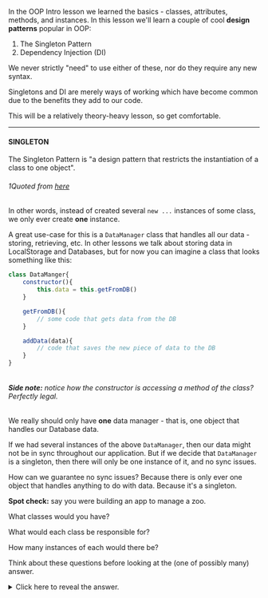 
In the OOP Intro lesson we learned the basics - classes, attributes, methods, and instances. In this lesson we'll learn a couple of cool **design patterns** popular in OOP:

1.  The Singleton Pattern
2.  Dependency Injection (DI)

  

We never strictly "need" to use either of these, nor do they require any new syntax.

  

Singletons and DI are merely ways of working which have become common due to the benefits they add to our code.

  

This will be a relatively theory-heavy lesson, so get comfortable.

  

----------

  

#### **SINGLETON**

  

The Singleton Pattern is "a design pattern that restricts the instantiation of a class to one object".

###### 1Quoted from [here](https://en.wikipedia.org/wiki/Singleton_pattern)

In other words, instead of created several `new ...` instances of some class, we only ever create **one** instance.

  

A great use-case for this is a `DataManager` class that handles all our data - storing, retrieving, etc. In other lessons we talk about storing data in LocalStorage and Databases, but for now you can imagine a class that looks something like this:

  

```js
class DataManger{
    constructor(){
        this.data = this.getFromDB()
    }

    getFromDB(){
        // some code that gets data from the DB
    }

    addData(data){
        // code that saves the new piece of data to the DB
    }
}
```
######   

###### **Side note:** notice how the constructor is accessing a method of the class? Perfectly legal.

  

We really should only have **one** data manager - that is, one object that handles our Database data.

  

If we had several instances of the above `DataManager`, then our data might not be in sync throughout our application. But if we decide that `DataManager` is a singleton, then there will only be one instance of it, and no sync issues.

  

How can we guarantee no sync issues? Because there is only ever one object that handles anything to do with data. Because it's a singleton.

  

**Spot check:** say you were building an app to manage a zoo.

What classes would you have?

What would each class be responsible for?

How many instances of each would there be?

Think about these questions before looking at the (one of possibly many) answer.

  
<details><summary>  
Click here to reveal the answer.  
</summary>
One way to do it would be to have three main classes:

-   A `Zoo` class - this would be a singleton and would hold all our animals + be in charge of adding/removing them
-   An `Animal` class - there would be as many instances of this as we have animals in the zoo
-   A `Worker` class - an instance for each person working at the zoo

There could, of course, be more classes or different configurations - but in all likelihood you would have at least one singleton `Zoo` class. Please ask an instructor if this doesn't make sense
</details>
